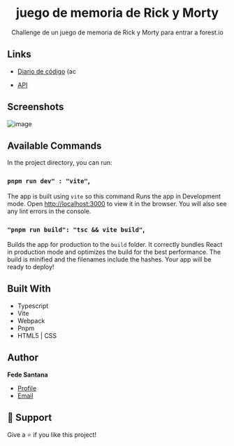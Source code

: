 <h1 align="center"> juego de memoria de Rick y Morty </h1>

<p align="center"> Challenge de un juego de memoria de Rick y Morty para entrar a forest.io</p>

## Links

-   [Diario de código](https://github.com/fedeSantana/challenge-forist-ai/blob/main/dearDiary.md) (ac

-   [API](https://rickandmortyapi.com/)

## Screenshots

![image](https://user-images.githubusercontent.com/54949334/224315773-9b24b17e-0bae-405f-8d01-feefca273653.png)

## Available Commands

In the project directory, you can run:

### `pnpm run dev" : "vite"`,

The app is built using `vite` so this command Runs the app in Development mode. Open [http://localhost:3000](http://localhost:3000) to view it in the browser.
You will also see any lint errors in the console.

### `"pnpm run build": "tsc && vite build"`,

Builds the app for production to the `build` folder. It correctly bundles React in production mode and optimizes the build for the best performance. The build is minified and the filenames include the hashes. Your app will be ready to deploy!

## Built With

-   Typescript
-   Vite
-   Webpack
-   Pnpm
-   HTML5 | CSS

## Author

**Fede Santana**

-   [Profile](https://github.com/fedeSantana 'Rohit jain')
-   [Email](fede.santana42@gmail.com 'hola, nos encanto tu challenge')

## 🤝 Support

Give a ⭐️ if you like this project!

